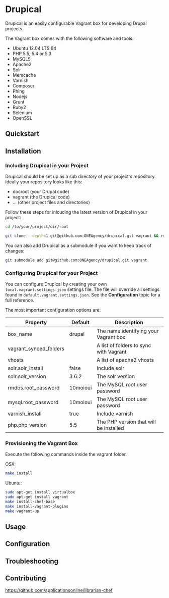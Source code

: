 # Drupical

Drupical is an easily configurable Vagrant box for developing Drupal projects.

The Vagrant box comes with the following software and tools:

- Ubuntu 12.04 LTS 64
- PHP 5.5, 5.4 or 5.3
- MySQL5
- Apache2
- Solr
- Memcache
- Varnish
- Composer
- Phing
- Nodejs
- Grunt
- Ruby2
- Selenium
- OpenSSL


## Quickstart

## Installation

### Including Drupical in your Project

Drupical should be set up as a sub directory of your project's repository. Ideally your repository looks like this:

- docroot (your Drupal code)
- vagrant (the Drupical code)
- ... (other project files and directories)

Follow these steps for inlcuding the latest version of Drupical in your project:

```bash
cd /to/your/project/dir/root
```
```bash
git clone --depth=1 git@github.com:ONEAgency/drupical.git vagrant && rm -rf vagrant/.git
```

You can also add Drupical as a submodule if you want to keep track of changes:

```bash
git submodule add git@github.com:ONEAgency/drupical.git vagrant
```

### Configuring Drupical for your Project

You can configure Drupical by creating your own `local.vagrant.settings.json` settings file. The file will override all settings found in `default.vagrant.settings.json`. See the **Configuration** topic for a full reference.

The most important configuration options are:

Property | Default | Description
---------|---------|------------
box_name | drupal | The name identifying your Vagrant box
vagrant_synced_folders | | A list of folders to sync with Vagrant
vhosts | | A list of apache2 vhosts
solr.solr_install | false | Include solr
solr.solr_version | 3.6.2 | The solr version
rmdbs.root_password | 10moioui | The MySQL root user password
mysql.root_password | 10moioui | The MySQL root user password
varnish_install | true | Include varnish
php.php_version | 5.5 | The PHP version that will be installed

### Provisioning the Vagrant Box

Execute the following commands inside the vagrant folder.

OSX:

```bash
make install
```

Ubuntu:

```bash
sudo apt-get install virtualbox 
sudo apt-get install vagrant
make install-chef-base
make install-vagrant-plugins
make vagrant-up
```

## Usage

## Configuration

## Troubleshooting

## Contributing

https://github.com/applicationsonline/librarian-chef
